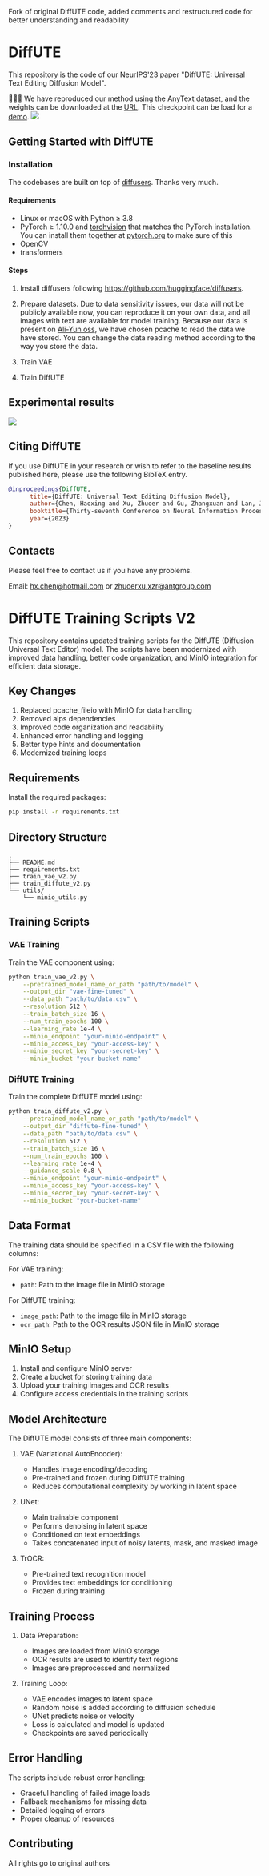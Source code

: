 Fork of original DiffUTE code, added comments and restructured code for better understanding and readability

# DiffUTE

This repository is the code of our NeurIPS'23 paper "DiffUTE: Universal Text Editing Diffusion Model". 

:tada::tada::tada: We have reproduced our method using the AnyText dataset, and the weights can be downloaded at the [URL](https://modelscope.cn/models/cccnju/DiffUTE_SD2_Inp/summary). This checkpoint can be load for a [demo](https://github.com/chenhaoxing/DiffUTE/blob/main/app.ipynb).
![](docs/ute.png)
## Getting Started with DiffUTE
### Installation
The codebases are built on top of [diffusers](https://github.com/huggingface/diffusers). Thanks very much.

#### Requirements
- Linux or macOS with Python ≥ 3.8
- PyTorch ≥ 1.10.0 and [torchvision](https://github.com/pytorch/vision/) that matches the PyTorch installation.
  You can install them together at [pytorch.org](https://pytorch.org) to make sure of this
- OpenCV
- transformers
#### Steps
1. Install diffusers following https://github.com/huggingface/diffusers.

2. Prepare datasets. Due to data sensitivity issues, our data will not be publicly available now, you can reproduce it on your own data, and all images with text are available for model training. Because our data is present on [Ali-Yun oss](https://www.aliyun.com/search?spm=5176.22772544.J_8058803260.37.4aa92ea9DAomsC&k=OSS&__is_mobile__=false&__is_spider__=false&__is_grey__=false), we have chosen pcache to read the data we have stored. You can change the data reading method according to the way you store the data.

3. Train VAE

4. Train DiffUTE


## Experimental results
![](docs/result.png)

## Citing DiffUTE

If you use DiffUTE in your research or wish to refer to the baseline results published here, please use the following BibTeX entry.

```BibTeX
@inproceedings{DiffUTE,
      title={DiffUTE: Universal Text Editing Diffusion Model},
      author={Chen, Haoxing and Xu, Zhuoer and Gu, Zhangxuan and Lan, Jun and Zheng, Xing and Li, Yaohui and Meng, Changhua and Zhu, Huijia and Wang, Weiqiang},
      booktitle={Thirty-seventh Conference on Neural Information Processing Systems (NeurIPS)},
      year={2023}
}
```

## Contacts
Please feel free to contact us if you have any problems.

Email: [hx.chen@hotmail.com](hx.chen@hotmail.com) or [zhuoerxu.xzr@antgroup.com](zhuoerxu.xzr@antgroup.com)

# DiffUTE Training Scripts V2

This repository contains updated training scripts for the DiffUTE (Diffusion Universal Text Editor) model. The scripts have been modernized with improved data handling, better code organization, and MinIO integration for efficient data storage.

## Key Changes

1. Replaced pcache_fileio with MinIO for data handling
2. Removed alps dependencies
3. Improved code organization and readability
4. Enhanced error handling and logging
5. Better type hints and documentation
6. Modernized training loops

## Requirements

Install the required packages:

```bash
pip install -r requirements.txt
```

## Directory Structure

```
.
├── README.md
├── requirements.txt
├── train_vae_v2.py
├── train_diffute_v2.py
└── utils/
    └── minio_utils.py
```

## Training Scripts

### VAE Training

Train the VAE component using:

```bash
python train_vae_v2.py \
    --pretrained_model_name_or_path "path/to/model" \
    --output_dir "vae-fine-tuned" \
    --data_path "path/to/data.csv" \
    --resolution 512 \
    --train_batch_size 16 \
    --num_train_epochs 100 \
    --learning_rate 1e-4 \
    --minio_endpoint "your-minio-endpoint" \
    --minio_access_key "your-access-key" \
    --minio_secret_key "your-secret-key" \
    --minio_bucket "your-bucket-name"
```

### DiffUTE Training

Train the complete DiffUTE model using:

```bash
python train_diffute_v2.py \
    --pretrained_model_name_or_path "path/to/model" \
    --output_dir "diffute-fine-tuned" \
    --data_path "path/to/data.csv" \
    --resolution 512 \
    --train_batch_size 16 \
    --num_train_epochs 100 \
    --learning_rate 1e-4 \
    --guidance_scale 0.8 \
    --minio_endpoint "your-minio-endpoint" \
    --minio_access_key "your-access-key" \
    --minio_secret_key "your-secret-key" \
    --minio_bucket "your-bucket-name"
```

## Data Format

The training data should be specified in a CSV file with the following columns:

For VAE training:
- `path`: Path to the image file in MinIO storage

For DiffUTE training:
- `image_path`: Path to the image file in MinIO storage
- `ocr_path`: Path to the OCR results JSON file in MinIO storage

## MinIO Setup

1. Install and configure MinIO server
2. Create a bucket for storing training data
3. Upload your training images and OCR results
4. Configure access credentials in the training scripts

## Model Architecture

The DiffUTE model consists of three main components:

1. VAE (Variational AutoEncoder):
   - Handles image encoding/decoding
   - Pre-trained and frozen during DiffUTE training
   - Reduces computational complexity by working in latent space

2. UNet:
   - Main trainable component
   - Performs denoising in latent space
   - Conditioned on text embeddings
   - Takes concatenated input of noisy latents, mask, and masked image

3. TrOCR:
   - Pre-trained text recognition model
   - Provides text embeddings for conditioning
   - Frozen during training

## Training Process

1. Data Preparation:
   - Images are loaded from MinIO storage
   - OCR results are used to identify text regions
   - Images are preprocessed and normalized

2. Training Loop:
   - VAE encodes images to latent space
   - Random noise is added according to diffusion schedule
   - UNet predicts noise or velocity
   - Loss is calculated and model is updated
   - Checkpoints are saved periodically

## Error Handling

The scripts include robust error handling:
- Graceful handling of failed image loads
- Fallback mechanisms for missing data
- Detailed logging of errors
- Proper cleanup of resources

## Contributing

All rights go to original authors
